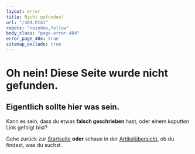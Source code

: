 ```yaml
---
layout: error
title: Nicht gefunden!
url: "/404.html"
robots: "noindex,follow"
body_class: "page-error-404"
error_page_404: true
sitemap_exclude: true
---
```


# Oh nein! Diese Seite wurde nicht gefunden.

## Eigentlich sollte hier was sein.

Kann es sein, dass du etwas **falsch geschrieben** hast, oder einem *kaputten* Link gefolgt bist?

Gehe zurück zur [Startseite](/) **oder** schaue in der [Artikelübersicht](/artikel/), ob du findest, was du suchst.
